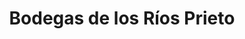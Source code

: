 ---
title: "Bodegas de los Ríos Prieto"
url: /pesquera-de-duero/bodegas-de-los-rios-prieto/
shop: vino
---